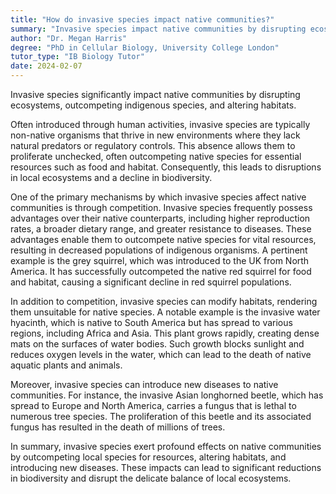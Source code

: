```yaml
---
title: "How do invasive species impact native communities?"
summary: "Invasive species impact native communities by disrupting ecosystems, outcompeting native species, and altering habitats."
author: "Dr. Megan Harris"
degree: "PhD in Cellular Biology, University College London"
tutor_type: "IB Biology Tutor"
date: 2024-02-07
---
```


Invasive species significantly impact native communities by disrupting ecosystems, outcompeting indigenous species, and altering habitats.

Often introduced through human activities, invasive species are typically non-native organisms that thrive in new environments where they lack natural predators or regulatory controls. This absence allows them to proliferate unchecked, often outcompeting native species for essential resources such as food and habitat. Consequently, this leads to disruptions in local ecosystems and a decline in biodiversity.

One of the primary mechanisms by which invasive species affect native communities is through competition. Invasive species frequently possess advantages over their native counterparts, including higher reproduction rates, a broader dietary range, and greater resistance to diseases. These advantages enable them to outcompete native species for vital resources, resulting in decreased populations of indigenous organisms. A pertinent example is the grey squirrel, which was introduced to the UK from North America. It has successfully outcompeted the native red squirrel for food and habitat, causing a significant decline in red squirrel populations.

In addition to competition, invasive species can modify habitats, rendering them unsuitable for native species. A notable example is the invasive water hyacinth, which is native to South America but has spread to various regions, including Africa and Asia. This plant grows rapidly, creating dense mats on the surfaces of water bodies. Such growth blocks sunlight and reduces oxygen levels in the water, which can lead to the death of native aquatic plants and animals.

Moreover, invasive species can introduce new diseases to native communities. For instance, the invasive Asian longhorned beetle, which has spread to Europe and North America, carries a fungus that is lethal to numerous tree species. The proliferation of this beetle and its associated fungus has resulted in the death of millions of trees.

In summary, invasive species exert profound effects on native communities by outcompeting local species for resources, altering habitats, and introducing new diseases. These impacts can lead to significant reductions in biodiversity and disrupt the delicate balance of local ecosystems.
    
